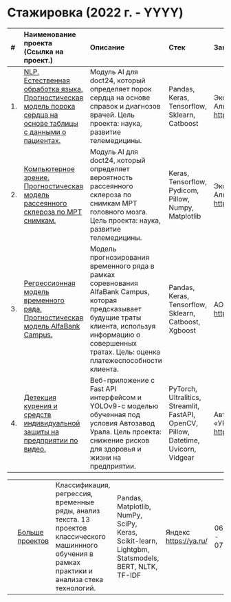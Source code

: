 # Стажировка (2022 г. - YYYY)

| #  | Наименование проекта (Cсылка на проект.)  | Описание  | Стек | Заказчик | Дедлайн | Статус |
|:-|:-|:-|:-|:-|:-|:-|
| 1.|<a href='https://github.com/DmitryTatarintsev/internship/tree/main/vps_folder'>NLP. Естественная обработка языка. Прогностическая модель порока сердца на основе таблицы с данными о пациентах.</a> |Модуль AI для doct24, который определяет порок сердца на основе справок и диагнозов врачей. Цель проекта: наука, развитие телемедицины. |Pandas, Keras, Tensorflow, Sklearn, Catboost| Экосистема Альфа https://salfa.ru/| 07.03 - 07.06.2023| **Завершено**|
| 2.|<a href='https://github.com/DmitryTatarintsev/internship/tree/main/multiple_sclerosis'>Компьютерное зрение. Прогностическая модель рассеянного склероза по МРТ снимкам.</a> |Модуль AI для doct24, который определяет вероятность рассеянного склероза по снимкам МРТ головного мозга. Цель проекта: наука, развитие телемедицины. |Keras, Tensorflow, Pydicom, Pillow, Numpy, Matplotlib| Экосистема Альфа https://salfa.ru/| 10.08 - 15.11.2023| **Завершено**|
| 3.|<a href='https://github.com/DmitryTatarintsev/internship/tree/main/AlfaBankCampus'>Регрессионная модель временного ряда. Прогностическая модель AlfaBank Campus.</a> |Модель прогнозирования временного ряда в рамках соревнования AlfaBank Campus, которая предсказывает будущие траты клиента, используя информацию о совершенных тратах. Цель: оценка платежеспособности клиента. |Pandas, Keras, Tensorflow, Sklearn, Catboost, Xgboost| АО «Альфа-Банк» https://alfabank.ru/| 01.09 - 20.09.2023| **Завершено**|
| 4.|<a href='https://github.com/DmitryTatarintsev/internship/tree/main/siz_detection'>Детекция курения и средств индивидуальной защиты на предприятии по видео.</a> | Веб-приложение с Fast API интерфейсом и YOLOv9-c моделью обученная под условия Автозавод Урала. Цель проекта: снижение рисков для здоровья и жизни на предприятии. |PyTorch, Ultralitics, Streamlit, FastAPI, OpenCV, Pillow, Datetime, Uvicorn, Vidgear| Автозавод «УРАЛ» https://uralaz.ru/| 07.02 - 01.05.2024| **Завершено**|

| | | | |  |  |  |
|:-|:-|:-|:-|:-|:-|:-|
| | [Больше проектов](https://github.com/DmitryTatarintsev/Other-Projects) | Классификация, регрессия, временные ряды, анализ текста. 13 проектов классического машиннного обучения в рамках практики и анализа стека технологий. | Pandas, Matplotlib, NumPy, SciPy, Keras, Scikit-learn, Lightgbm, Statsmodels, BERT, NLTK, TF-IDF | Яндекс https://ya.ru/ | 06.02.2022 - 07.03.2023 | **Завершено** |
